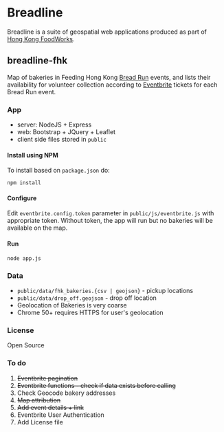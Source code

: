 # Breadline
Breadline is a suite of geospatial web applications produced as part of [Hong Kong FoodWorks](http://hkfoodworks.com/).

## breadline-fhk
Map of bakeries in Feeding Hong Kong [Bread Run](http://feedinghk.org/bread-run/) events, and lists their availability for volunteer collection according to [Eventbrite](http://www.eventbrite.hk/o/feeding-hong-kong-2684124262) tickets for each Bread Run event.

### App
- server: NodeJS + Express
- web: Bootstrap + JQuery + Leaflet
- client side files stored in `public`

#### Install using NPM
To install based on `package.json` do:

 `npm install`

#### Configure
Edit `eventbrite.config.token` parameter in `public/js/eventbrite.js` with appropriate token.
Without token, the app will run but no bakeries will be available on the map.

#### Run
`node app.js`

### Data
- `public/data/fhk_bakeries.{csv | geojson}` - pickup locations
- `public/data/drop_off.geojson` - drop off location
- Geolocation of Bakeries is very coarse
- Chrome 50+ requires HTTPS for user's geolocation

### License
Open Source

### To do
1. ~~Eventbrite pagination~~
2. ~~Eventbrite functions - check if data exists before calling~~
3. Check Geocode bakery addresses
4. ~~Map attribution~~
5. ~~Add event details + link~~
6. Eventbrite User Authentication
7. Add License file
